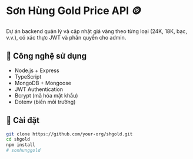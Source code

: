 # Sơn Hùng Gold Price API 🪙

Dự án backend quản lý và cập nhật giá vàng theo từng loại (24K, 18K, bạc, v.v.), có xác thực JWT và phân quyền cho admin.

## 🔧 Công nghệ sử dụng

- Node.js + Express
- TypeScript
- MongoDB + Mongoose
- JWT Authentication
- Bcrypt (mã hóa mật khẩu)
- Dotenv (biến môi trường)

## 🚀 Cài đặt

```bash
git clone https://github.com/your-org/shgold.git
cd shgold
npm install
# sonhunggold
